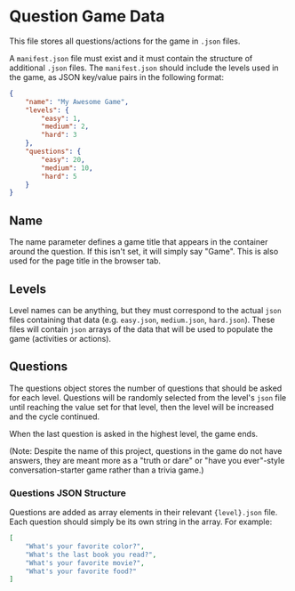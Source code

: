 # Question Game Data

This file stores all questions/actions for the game in `.json` files.

A `manifest.json` file must exist and it must contain the structure of additional `.json` files. The `manifest.json` should include the levels used in the game, as JSON key/value pairs in the following format:

```json
{
    "name": "My Awesome Game",
    "levels": {
        "easy": 1,
        "medium": 2,
        "hard": 3
    },
    "questions": {
        "easy": 20,
        "medium": 10,
        "hard": 5
    }
}
```

## Name
The name parameter defines a game title that appears in the container around the question. If this isn't set, it will simply say "Game". This is also used for the page title in the browser tab.

## Levels
Level names can be anything, but they must correspond to the actual `json` files containing that data (e.g. `easy.json`, `medium.json`, `hard.json`). These files will contain `json` arrays of the data that will be used to populate the game (activities or actions).

## Questions
The questions object stores the number of questions that should be asked for each level. Questions will be randomly selected from the level's `json` file until reaching the value set for that level, then the level will be increased and the cycle continued.

When the last question is asked in the highest level, the game ends.

(Note: Despite the name of this project, questions in the game do not have answers, they are meant more as a "truth or dare" or "have you ever"-style conversation-starter game rather than a trivia game.)

### Questions JSON Structure

Questions are added as array elements in their relevant `{level}.json` file. Each question should simply be its own string in the array. For example:

```json
[
    "What's your favorite color?",
    "What's the last book you read?",
    "What's your favorite movie?",
    "What's your favorite food?"
]
```


